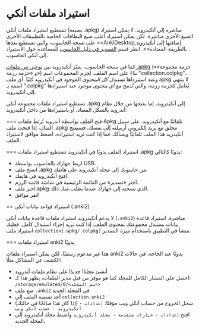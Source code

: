 # استيراد ملفات أنكي
تستطيع استيراد ملفات أنكي (بصيغة .apkg) مباشرة إلى أنكيدرويد. لا يمكن استيراد الصيغ الأخرى
مباشرة، لكن يمكن استيراد أغلب صيغ البطاقات الخاصة بالتطبيقات الأخرى على تسخة الحاسوب،
والتي تستطيع بعدها <<AnkiDesktop,إضافتها إلى أنكيدرويد بالطريقة المعتادة>>.
انظر قسم [التصدير في دليل الحاسوب](https://www.abdnh.net/anki-manual/importing.html) للمساعدة حول الاستيراد إلى أنكي الحاسوب.

كما في نسخة الحاسوب، يميّز أنكيدرويد بين [نوعين من ملفات .apkg](https://www.abdnh.net/anki-manual/exporting.html)
(«حزمة مجموعة» و «حزمة رزمة») بناءً على اسم الملف. لجزم المجموعات اسم "collection.colpkg"،
وعند استيرداها _تستبدل كل المحتوى_ الموجود في أنكيدرويد كليًا. أي ملف apkg لا ينتهي اسمه بـ ".colpkg"
يُعامل كحزمة رزمة، والتي _تُدمج مع أي محتوى موجود_ عند استيرادها إلى أنكيدرويد.

تستطيع استيراد ملفات مجموعة أنكي .apkg إلى أنكيدرويد، إما بفتحها من خلال نظام أندرويد بالشكل المعتاد،
أو باستيرادها من داخل أنكيدرويد:

=== فتح الملف بواسطة أندرويد
تُربَط ملفات Apkg تلقائيًا مع أنكيدرويد. على سبيل المثال، إذا فتحت ملف .apkg محلق مع بريد إلكتروني
أرسلته إلى نفسك، فسيفتح أنكيدريد هذا الملف تلقائيًأ ويسألك عما إذا كنت تريد استيراده. اضغظ موافق لاستيراد الملف.

=== استيراد الملف يدويًا في أنكيدرويد
تستطيع استيراد ملفات .apkg يدويًا كالتالي:

 * اربط جهازك بالحاسوب بواسطة USB.
 * انسخ ملف .apkg من حاسوبك  إلى مجلد أنكيدرويد على هاتفك.
 * افتح أنكيدرويد في هاتفك.
 * اختر «تصدير» من القائمة الرئيسية في شاشة قائمة الرزم.
 * اختر ملف apkg الذي نسخته إلى جهازك عندما يطلب منك ذلك.
 * انقر موافق

== استيراد قواعد بيانات أنكي (.anki2)

لا يدعم أنكيدرويد استيراد ملفات قاعدة بيانات أنكي (`.anki2`) مباشرة.
استيراد قاعدة بيانات يستبدل مجموعتك بمحتوى الملف. إذا كنت تريد إجراء استبدال كامل،
فعليك استيراد ملف `collection[.apkg/.colpkg]` منشأ في التطبيق باستخدام ميزة التصدير.

=== استيراد ملفات anki2 يدويًا

هذا غير مدعوم رسميًا، لكن يمكن استيراد ملفات anki2 يدويًا عند الحاجة، في حالات الكشف عن المشاكل مثلًا:

* أنشئ مجلدًا جديدًا على نظام ملفات أندرويد
* احصل على المسار الكامل للمجلد كما هو موفر من قبل مدير الملفات، يظهر هذا كـ: `/storage/emulated/0/<اسم_المجلد>`
* ضع ملف `.anki2` في المجلد الجديد
* أعد تسمية الملف إلى `collection.anki2`
* (إذا كان هذا صالحًا في حالتك) سجل الخروج من حساب أنكي ويب مؤقتًا: `إعدادات - أنكيدرويد - حساب أنكي ويب`
* افتح `إعدادات - خيارات متقدمة - مجلد أنكيدرويد` واضبط مجلد أنكيدرويد إلى المجلد الجديد.
